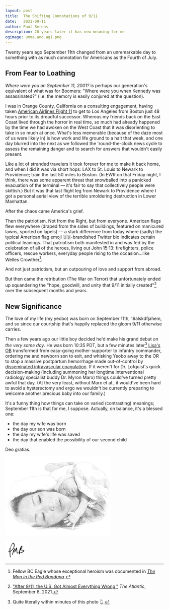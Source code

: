 ```yaml
---
layout: post
title:	The Shifting Connotations of 9/11
date:	2021-09-11
author:	Paul Berens
description: 20 years later it has new meaning for me
ogimage: umma.and.agi.png
---
```

Twenty years ago September 11th changed from an unremarkable day to something with as much connotation for Americans as the Fourth of July.

## From Fear to Loathing

*Where were you on September 11, 2001?* is perhaps our generation's equivalent of what was for Boomers: "Where were you when Kennedy was assassinated?" (i.e. the memory is easily conjured at the question).

I was in Orange County, California on a consulting engagement, having taken [American Airlines Flight 11](https://en.wikipedia.org/wiki/American_Airlines_Flight_11) to get to Los Angeles from Boston just 48 hours prior to its dreadful successor. Whereas my friends back on the East Coast lived through the horror in real time, so much had already happened by the time we had awoken on the West Coast that it was disorienting to take in so much at once. What's less memorable (because of the daze most of us were likely in) is how work and life ground to a halt that week, and one day blurred into the next as we followed the 'round-the-clock news cycle to assess the remaining danger and to search for answers that wouldn't easily present.

Like a lot of stranded travelers it took forever for me to make it back home, and when I did it was via short hops: LAX to St. Louis to Newark to Providence; train the last 50 miles to Boston. (In EWR on that Friday night, I think, there was some apparent threat that snowballed into a panicked evacuation of the terminal — it's fair to say that collectively people were skittish.) But it was that last flight leg from Newark to Providence where I got a personal aerial view of the terrible smoldering destruction in Lower Manhattan.

After the chaos came America's grief.

Then the patriotism. Not from the Right, but from everyone. American flags flew everywhere (draped from the sides of buildings, featured on manicured lawns, sported on lapels) — a stark difference from today where (sadly) the typical American flag emoji 🇺🇸-brandished Twitter bio indicates certain political leanings. That patriotism both manifested in and was fed by the celebration of all of the heroes, living out John 15:13: firefighters, police officers, rescue workers, everyday people rising to the occasion...like Welles Crowther[^1].

And not just patriotism, but an outpouring of love and support from abroad.

[^1]: Fellow BC Eagle whose exceptional heroism was documented in *<a href="https://www.youtube.com/watch?v=S77KYbkmjwc" target="_blank">The Man in the Red Bandana</a>*.

But then came the retribution (The War on Terror) that unfortunately ended up squandering the "hope, goodwill, and unity that 9/11 initially created"[^2] over the subsequent months and years.

[^2]: <a href="https://www.theatlantic.com/ideas/archive/2021/09/after-911-everything-wrong-war-terror/620008/" target="_blank">"After 9/11, the U.S. Got Almost Everything Wrong,"</a> *The Atlantic*, September 8, 2021.

## New Significance

The love of my life (my yeobo) was born on September 11th, 19alskdfjahem, and so since our courtship that's happily replaced the gloom 9/11 otherwise carries.

Then a few years ago our little boy decided he'd make his grand debut *on the very same day*. He was born 10:35 PDT, but a few minutes later[^3] [Lisa's OB](https://doctors.adventisthealth.org/provider/Frederica+S+Lofquist/1343074) transformed from easy-going mother-supporter to infantry commander, ordering me and newborn son to exit, and whisking Yeobo away to the OR to stop a massive postpartum hemorrhage made out-of-control by [disseminated intravascular coagulation](https://www.ncbi.nlm.nih.gov/pmc/articles/PMC8747805/). If it weren't for Dr. Lofquist's quick decision-making (including summoning her longtime interventional radiology specialist buddy Dr. Myron Marx) things could've turned pretty awful that day. (At the very least, without Marx et al., it would've been hard to avoid a hysterectomy and ergo we wouldn't be currently preparing to welcome another precious baby into our family.)

[^3]: Quite literally within minutes of this photo 👆.

It's a funny thing how things can take on varied (contrasting) meanings; September 11th is that for me, I suppose. Actually, on balance, it's a blessed one:
- the day my wife was born
- the day our son was born
- the day my wife's life was saved
- the day that enabled the possibility of our second child

Deo gratias.

![Umma and agi](/assets/og/umma.and.agi.png)

![initials](/assets/images/initials.pmb.71.56.png)